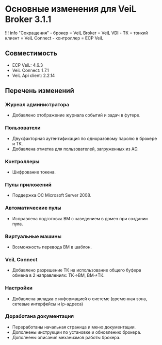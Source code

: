 # Основные изменения для VeiL Broker 3.1.1

!!! info "Сокращения"
    - брокер = VeiL Broker = VeiL VDI
    - ТК = тонкий клиент = VeiL Connect
    - контроллер = ECP VeiL

## Совместимость
- ECP VeiL: 4.6.3
- VeiL Connect: 1.7.1
- VeiL Api client: 2.2.14

## Перечень изменений
### Журнал администратора
* Добавлено отображение журнала событий и задач в футере.

### Пользователи
* Двухфакторная аутентификация по одноразовому паролю в брокере и ТК.
* Добавлена отметка для пользователей, загруженных из AD.

### Контроллеры
* Шифрование токена.

### Пулы приложений
* Поддержка ОС Microsoft Server 2008.

### Автоматические пулы
* Исправлена подготовка ВМ с заведением в домен при создании пула.

### Виртуальные машины
* Возможность перевода ВМ в шаблон.

### VeiL Connect
* Добавлено разрешение ТК на использование общего буфера обмена в 2 направлениях: ТК->ВМ, ВМ->ТК.

### Настройки
* Добавлена вкладка с информацией о системе (временная зона, сетевые интерфейсы и ip-адреса)

### Доработана документация
* Переработаны начальная страница и меню документации.
* Дополнены инструкции по установке и обновлению брокера.
* Дополнены описания механизмов работы брокера.
